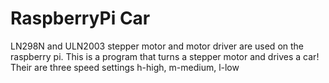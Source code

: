 # RaspberryPi Car
LN298N and ULN2003 stepper motor and motor driver are used on the raspberry pi. This is a program that turns a stepper motor and drives a car!
Their are three speed settings h-high, m-medium, l-low
